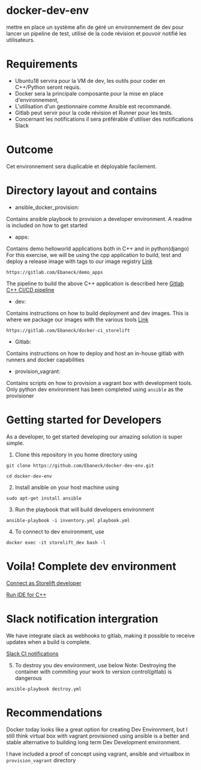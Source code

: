 # docker-dev-env
mettre en place un système afin de géré un environnement de dev pour lancer un pipeline de test, utilisé de la code révision et pouvoir notifié les utilisateurs.

# Requirements
- Ubuntu18 servira pour la VM de dev, les outils pour coder en C++/Python seront requis.
- Docker sera la principale composante pour la mise en place d'environnement,
- L'utilisation d'un gestionnaire comme Ansible est recommandé.
- Gitlab peut servir pour la code révision et Runner pour les tests.
- Concernant les notifications il sera préférable d'utiliser des notifications Slack

# Outcome
Cet environnement sera duplicable et déployable facilement.

# Directory layout and contains

- ansible_docker_provision:

Contains ansible playbook to provision a developer environment. A readme is included on how to get started

- apps:

Contains demo helloworld applications both in C++ and in python(django)
For this exercise, we will be using the cpp application to build, test and deploy a release image with tags to our image registry [Link](https://gitlab.com/Ebaneck/demo_apps)

```
https://gitlab.com/Ebaneck/demo_apps 

```
The pipeline to build the above C++ application is described here 
[Gitlab C++ CI/CD pipeline](https://raw.githubusercontent.com/Ebaneck/docker-dev-env/master/img/pipeline.png)

- dev:

Contains instructions on how to build deployment and dev images. This is where we package our images with the various tools [Link](https://gitlab.com/Ebaneck/docker-ci_storelift)


```
https://gitlab.com/Ebaneck/docker-ci_storelift 
```

- Gitlab:

Contains instructions on how to deploy and host an in-house gitlab with runners and docker capabilities

- provision_vagrant:

Contains scripts on how to provision a vagrant box with development tools. Only python dev environment has been completed using `ansible` as the provisioner

# Getting started for Developers

As a developer, to get started developing our amazing solution is super simple.

1. Clone this repository in you home directory using

```
git clone https://github.com/Ebaneck/docker-dev-env.git

cd docker-dev-env
```

2. Install ansible on your host machine using

```
sudo apt-get install ansible
```

3. Run the playbook that will build developers environment

```
ansible-playbook -i inventory.yml playbook.yml
```

4. To connect to dev environment, use

```
docker exec -it storelift_dev bash -l
```

# Voila! Complete dev environment 

[Connect as Storelift developer](https://raw.githubusercontent.com/Ebaneck/docker-dev-env/master/img/connect_docker.png)

[Run IDE for C++](https://raw.githubusercontent.com/Ebaneck/docker-dev-env/master/img/qtcreator.png)


# Slack notification intergration

We have integrate slack as webhooks to gitlab, making it possible to receive updates when a build is complete.

[Slack CI notifications](https://raw.githubusercontent.com/Ebaneck/docker-dev-env/master/img/slack%20notif.png)





5. To destroy you dev environment, use below
Note: Destroying the container with commiting your work to version control(gitlab) is dangerous

```
ansible-playbook destroy.yml
```

# Recommendations

Docker today looks like a great option for creating Dev Environment, but I still think virtual box with vagrant provisioned using ansible is a better and stable alternative to building long term Dev Development environment.

I have included a proof of concept using vagrant, ansible and virtualbox in `provision_vagrant` directory